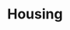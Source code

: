 ---
layout: post
title: Housing
category: grad_link
link: https://www.facebook.com/MSA18Housing 
---